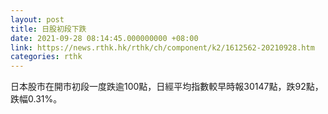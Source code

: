 ```yaml
---
layout: post
title: 日股初段下跌
date: 2021-09-28 08:14:45.000000000 +08:00
link: https://news.rthk.hk/rthk/ch/component/k2/1612562-20210928.htm
categories: rthk
---
```


日本股市在開市初段一度跌逾100點，日經平均指數較早時報30147點，跌92點，跌幅0.31%。

